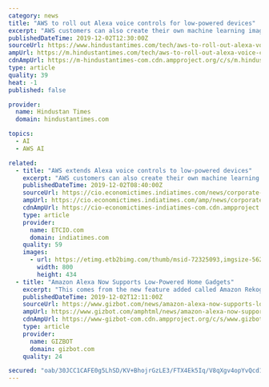 ```yaml
---
category: news
title: "AWS to roll out Alexa voice controls for low-powered devices"
excerpt: "AWS customers can also create their own machine learning image analysis thanks to a new feature added to Amazon Rekognition called Amazon Rekognition Custom Labels, available from December 3. AWS is also introducing more connectivity and control services ..."
publishedDateTime: 2019-12-02T12:30:00Z
sourceUrl: https://www.hindustantimes.com/tech/aws-to-roll-out-alexa-voice-controls-for-low-powered-devices/story-DkglbvDh3WESMnXo5uGSuL.html
ampUrl: https://m.hindustantimes.com/tech/aws-to-roll-out-alexa-voice-controls-for-low-powered-devices/story-DkglbvDh3WESMnXo5uGSuL_amp.html
cdnAmpUrl: https://m-hindustantimes-com.cdn.ampproject.org/c/s/m.hindustantimes.com/tech/aws-to-roll-out-alexa-voice-controls-for-low-powered-devices/story-DkglbvDh3WESMnXo5uGSuL_amp.html
type: article
quality: 39
heat: -1
published: false

provider:
  name: Hindustan Times
  domain: hindustantimes.com

topics:
  - AI
  - AWS AI

related:
  - title: "AWS extends Alexa voice controls to low-powered devices"
    excerpt: "AWS customers can also create their own machine learning image analysis thanks to a new feature added to Amazon Rekognition called Amazon Rekognition Custom Labels, available from December 3. AWS is also introducing more connectivity and control services ..."
    publishedDateTime: 2019-12-02T08:40:00Z
    sourceUrl: https://cio.economictimes.indiatimes.com/news/corporate-news/aws-extends-alexa-voice-controls-to-low-powered-devices/72325093
    ampUrl: https://cio.economictimes.indiatimes.com/amp/news/corporate-news/aws-extends-alexa-voice-controls-to-low-powered-devices/72325093
    cdnAmpUrl: https://cio-economictimes-indiatimes-com.cdn.ampproject.org/c/s/cio.economictimes.indiatimes.com/amp/news/corporate-news/aws-extends-alexa-voice-controls-to-low-powered-devices/72325093
    type: article
    provider:
      name: ETCIO.com
      domain: indiatimes.com
    quality: 59
    images:
      - url: https://etimg.etb2bimg.com/thumb/msid-72325093,imgsize-562483,width-800,height-434,overlay-etcio/aws-extends-alexa-voice-controls-to-low-powered-devices.jpg
        width: 800
        height: 434
  - title: "Amazon Alexa Now Supports Low-Powered Home Gadgets"
    excerpt: "This comes from the new feature added called Amazon Rekognition Custom Labels, which will be available from December 3. Besides, Amazon is also introducing Fleet Provisioning for AWS IoT Core. What it does is makes life simpler for those using a wide range ..."
    publishedDateTime: 2019-12-02T12:11:00Z
    sourceUrl: https://www.gizbot.com/news/amazon-alexa-now-supports-low-powered-home-gadgets-064066.html
    ampUrl: https://www.gizbot.com/amphtml/news/amazon-alexa-now-supports-low-powered-home-gadgets-064066.html
    cdnAmpUrl: https://www-gizbot-com.cdn.ampproject.org/c/s/www.gizbot.com/amphtml/news/amazon-alexa-now-supports-low-powered-home-gadgets-064066.html
    type: article
    provider:
      name: GIZBOT
      domain: gizbot.com
    quality: 24

secured: "oab/30JCC1CAFE0g5LhSD/KV+BhojrGzLE3/FTX4Ek5Iq/V8qXgv4opYvQcd1eqWxmAX+74Ee59Ywh3UtO8C0Q6f4FTBL5qw8UEYxaejaAJhW8wp7x29GdoqoapgvTiHB+0X+ypjY5B7rGCfJQiQciN7Mq5hi2MoWyujIR2sgD84U90P5/ktn/8OlazS/VmQUm5UOxYz2KWwl2v8o91VsXDPstBo8lSchS3y8yyn09IuWhLuzYhdYr5XRRdEMtt/IQa9+hhd2w8V74jn8X4wSg==;ZDq2qDI45dxSMQQQlFd52w=="
---
```


